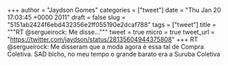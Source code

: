 
+++
author = "Jaydson Gomes"
categories = ["tweet"]
date = "Thu Jan 20 17:03:45 +0000 2011"
draft = false
slug = "5151ab2424f6ebd432356e2ff055190e2dcaf788"
tags = ["tweet"]
title = """RT @sergueirock: Me disse..."""
tweet = true
micro = true
tweet_url = "https://twitter.com/jaydson/status/28135604944375808"
+++
RT @sergueirock: Me disseram que a moda agora é essa tal de Compra Coletiva. SAD bicho, no meu tempo o grande barato era a Suruba Coletiva
